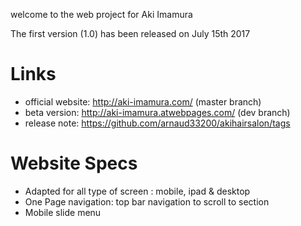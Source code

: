 welcome to the web project for Aki Imamura

The first version (1.0) has been released on July 15th 2017 

# Links

- official website: http://aki-imamura.com/ (master branch)
- beta version: http://aki-imamura.atwebpages.com/ (dev branch)
- release note: https://github.com/arnaud33200/akihairsalon/tags 

# Website Specs

- Adapted for all type of screen : mobile, ipad & desktop
- One Page navigation: top bar navigation to scroll to section
- Mobile slide menu
